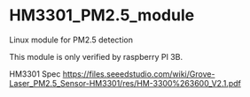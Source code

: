 # HM3301_PM2.5_module
Linux module for PM2.5 detection

This module is only verified by raspberry PI 3B.

HM3301 Spec
https://files.seeedstudio.com/wiki/Grove-Laser_PM2.5_Sensor-HM3301/res/HM-3300%263600_V2.1.pdf